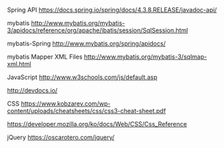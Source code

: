 Spring API
https://docs.spring.io/spring/docs/4.3.8.RELEASE/javadoc-api/


mybatis
http://www.mybatis.org/mybatis-3/apidocs/reference/org/apache/ibatis/session/SqlSession.html


mybatis-Spring
http://www.mybatis.org/spring/apidocs/


mybatis Mapper XML Files
http://www.mybatis.org/mybatis-3/sqlmap-xml.html


JavaScript
http://www.w3schools.com/js/default.asp

http://devdocs.io/

CSS
https://www.kobzarev.com/wp-content/uploads/cheatsheets/css/css3-cheat-sheet.pdf

https://developer.mozilla.org/ko/docs/Web/CSS/Css_Reference

jQuery
https://oscarotero.com/jquery/

